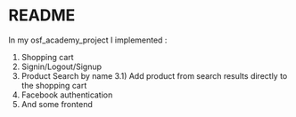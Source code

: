 # README #

In my osf_academy_project I implemented :
1) Shopping cart
2) Signin/Logout/Signup
3) Product Search by name
3.1) Add product from search results directly to the shopping cart
4) Facebook authentication
5) And some frontend
